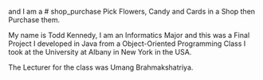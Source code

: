and I am a # shop_purchase
Pick Flowers, Candy and Cards in a Shop then Purchase them.

My name is Todd Kennedy, I am an Informatics Major and this was a Final Project I developed in Java from a Object-Oriented Programming Class I took at the University at Albany in New York in the USA.

The Lecturer for the class was Umang Brahmakshatriya. 
